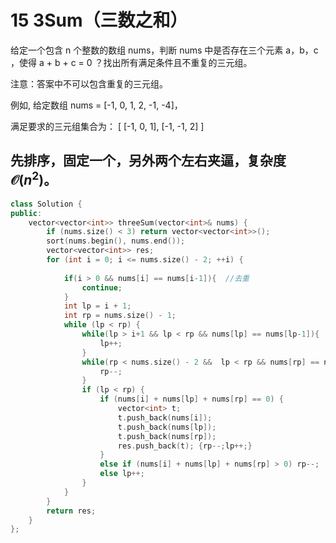 # 15 3Sum（三数之和）

给定一个包含 n 个整数的数组 nums，判断 nums 中是否存在三个元素 a，b，c ，使得 a + b + c = 0 ？找出所有满足条件且不重复的三元组。

注意：答案中不可以包含重复的三元组。

例如, 给定数组 nums = [-1, 0, 1, 2, -1, -4]，

满足要求的三元组集合为：
[
  [-1, 0, 1],
  [-1, -1, 2]
]

## 先排序，固定一个，另外两个左右夹逼，复杂度$\mathcal{O}(n^2)$。

```c++
class Solution {
public:
    vector<vector<int>> threeSum(vector<int>& nums) {
        if (nums.size() < 3) return vector<vector<int>>();
        sort(nums.begin(), nums.end());
        vector<vector<int>> res;
        for (int i = 0; i <= nums.size() - 2; ++i) {
            
            if(i > 0 && nums[i] == nums[i-1]){  //去重
                continue;
            }
            int lp = i + 1;
            int rp = nums.size() - 1;
            while (lp < rp) {
                while(lp > i+1 && lp < rp && nums[lp] == nums[lp-1]){   //去重
                    lp++;
                }
                while(rp < nums.size() - 2 &&  lp < rp && nums[rp] == nums[rp+1]){  //去重
                    rp--;
                }
                if (lp < rp) {
                    if (nums[i] + nums[lp] + nums[rp] == 0) {
                        vector<int> t;
                        t.push_back(nums[i]);
                        t.push_back(nums[lp]);
                        t.push_back(nums[rp]);
                        res.push_back(t); {rp--;lp++;}
                    }
                    else if (nums[i] + nums[lp] + nums[rp] > 0) rp--;
                    else lp++;
                }
            }
        }
        return res;
    }
};

```

